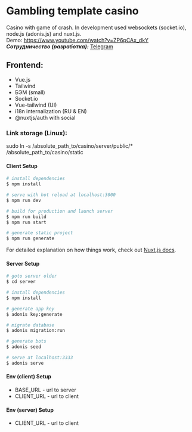 # Gambling template casino

Casino with game of crash. In development used websockets (socket.io), node.js (adonis.js) and nuxt.js.  
Demo: https://www.youtube.com/watch?v=ZP6pCAx_dkY  
**_Сотрудничество (разработка):_** [Telegram](https://t.me/sonicbhf)

## Frontend:

* Vue.js
* Tailwind
* БЭМ (small)
* Socket.io
* Vue-tailwind (UI)
* i18n internalization (RU & EN)
* @nuxtjs/auth with social

### Link storage (Linux):
sudo ln -s /absolute_path_to/casino/server/public/* /absolute_path_to/casino/static

#### Client Setup

```bash
# install dependencies
$ npm install

# serve with hot reload at localhost:3000
$ npm run dev

# build for production and launch server
$ npm run build
$ npm run start

# generate static project
$ npm run generate
```

For detailed explanation on how things work, check out [Nuxt.js docs](https://nuxtjs.org).

#### Server Setup

```bash
# goto server older
$ cd server

# install dependencies
$ npm install

# generate app key
$ adonis key:generate

# migrate database
$ adonis migration:run

# generate bots
$ adonis seed

# serve at localhost:3333
$ adonis serve
```

#### Env (client) Setup
* BASE_URL - url to server
* CLIENT_URL - url to client

#### Env (server) Setup
* CLIENT_URL - url to client
